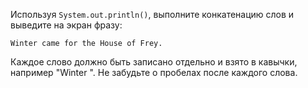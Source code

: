 
Используя `System.out.println()`, выполните конкатенацию слов и выведите на экран фразу:

```text
Winter came for the House of Frey.
```

Каждое слово должно быть записано отдельно и взято в кавычки, например "Winter ". Не забудьте о пробелах после каждого слова.
